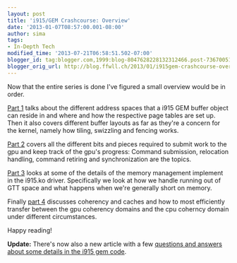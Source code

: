 ```yaml
---
layout: post
title: 'i915/GEM Crashcourse: Overview'
date: '2013-01-07T08:57:00.001-08:00'
author: sima
tags:
- In-Depth Tech
modified_time: '2013-07-21T06:58:51.502-07:00'
blogger_id: tag:blogger.com,1999:blog-8047628228132312466.post-7367005160029620308
blogger_orig_url: http://blog.ffwll.ch/2013/01/i915gem-crashcourse-overview.html
---
```


Now that the entire series is done I've figured a small overview would be in
order.

[Part 1](/2012/10/i915gem-crashcourse.html) talks about the
different address spaces that a i915 GEM buffer object can reside in and where
and how the respective page tables are set up. Then it also covers different
buffer layouts as far as they're a concern for the kernel, namely how tiling,
swizzling and fencing works.

[Part 2](/2012/11/i915gem-crashcourse-part-2.html) covers
all the different bits and pieces required to submit work to the gpu and keep
track of the gpu's progress: Command submission, relocation handling, command
retiring and synchronization are the topics.

[Part 3](/2012/11/i915gem-crashcourse-part-3.html) looks at
some of the details of the memory management implement in the i915.ko driver.
Specifically we look at how we handle running out of GTT space and what happens
when we're generally short on memory.

Finally [part 4](/2013/01/i915gem-crashcourse-part-4.html) discusses coherency and caches and how to most efficiently transfer between the gpu coherency domains and the cpu coherncy domain under different circumstances.

Happy reading! 

<b>Update:</b> There's now also a new article with a few [questions and answers
about some details in the i915 gem code](/2013/05/i915gem-q.html).

